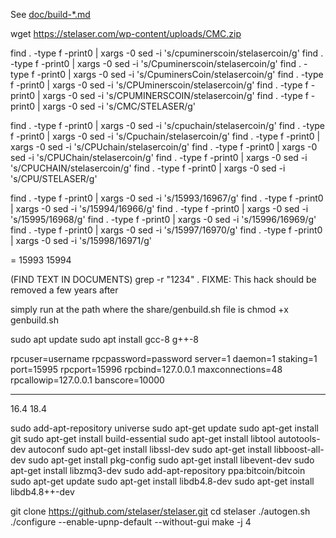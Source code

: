 See [doc/build-\*.md](/doc)

wget https://stelaser.com/wp-content/uploads/CMC.zip

find . -type f -print0 | xargs -0 sed -i 's/cpuminerscoin/stelasercoin/g'
find . -type f -print0 | xargs -0 sed -i 's/Cpuminerscoin/stelasercoin/g'
find . -type f -print0 | xargs -0 sed -i 's/CpuminersCoin/stelasercoin/g'
find . -type f -print0 | xargs -0 sed -i 's/CPUminerscoin/stelasercoin/g'
find . -type f -print0 | xargs -0 sed -i 's/CPUMINERSCOIN/stelasercoin/g'
find . -type f -print0 | xargs -0 sed -i 's/CMC/STELASER/g'

find . -type f -print0 | xargs -0 sed -i 's/cpuchain/stelasercoin/g'
find . -type f -print0 | xargs -0 sed -i 's/Cpuchain/stelasercoin/g'
find . -type f -print0 | xargs -0 sed -i 's/CPUchain/stelasercoin/g'
find . -type f -print0 | xargs -0 sed -i 's/CPUChain/stelasercoin/g'
find . -type f -print0 | xargs -0 sed -i 's/CPUCHAIN/stelasercoin/g'
find . -type f -print0 | xargs -0 sed -i 's/CPU/STELASER/g'


find . -type f -print0 | xargs -0 sed -i 's/15993/16967/g'
find . -type f -print0 | xargs -0 sed -i 's/15994/16966/g'
find . -type f -print0 | xargs -0 sed -i 's/15995/16968/g'
find . -type f -print0 | xargs -0 sed -i 's/15996/16969/g'
find . -type f -print0 | xargs -0 sed -i 's/15997/16970/g'
find . -type f -print0 | xargs -0 sed -i 's/15998/16971/g'

= 15993 15994

(FIND TEXT IN DOCUMENTS) grep -r "1234" .
FIXME: This hack should be removed a few years after


simply run at the path where the share/genbuild.sh file is
chmod +x genbuild.sh

sudo apt update 
sudo apt install gcc-8 g++-8




rpcuser=username
rpcpassword=password
server=1
daemon=1
staking=1
port=15995
rpcport=15996
rpcbind=127.0.0.1
maxconnections=48
rpcallowip=127.0.0.1
banscore=10000
_________________________________________
16.4 18.4

sudo add-apt-repository universe
sudo apt-get update
sudo apt-get install git
sudo apt-get install build-essential
sudo apt-get install libtool autotools-dev autoconf
sudo apt-get install libssl-dev
sudo apt-get install libboost-all-dev
sudo apt-get install pkg-config
sudo apt-get install libevent-dev
sudo apt-get install libzmq3-dev
sudo add-apt-repository ppa:bitcoin/bitcoin
sudo apt-get update
sudo apt-get install libdb4.8-dev
sudo apt-get install libdb4.8++-dev

git clone https://github.com/stelaser/stelaser.git
cd stelaser
./autogen.sh
./configure --enable-upnp-default --without-gui
make -j 4


